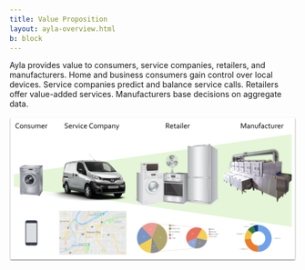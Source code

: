 ```yaml
---
title: Value Proposition
layout: ayla-overview.html
b: block
---
```


Ayla provides value to consumers, service companies, retailers, and manufacturers. Home and business consumers gain control over local devices. Service companies predict and balance service calls. Retailers offer value-added services. Manufacturers base decisions on aggregate data.

<img src="value.png" width="700">